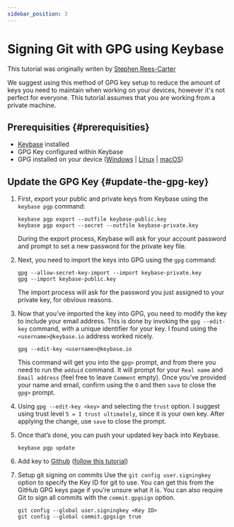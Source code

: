 ```yaml
---
sidebar_position: 3
---
```


# Signing Git with GPG using Keybase

This tutorial was originally writen by [Stephen Rees-Carter](https://stephenreescarter.net/signing-git-commits-with-a-keybase-gpg-key/)

We suggest using this method of GPG key setup to reduce the amount of keys you need to maintain when working on your devices, however it's not perfect for everyone. This tutorial assumes that you are working from a private machine.

## Prerequisities {#prerequisities}

- [Keybase](https://keybase.io/inv/8353caa6be) installed
- GPG Key configured within Keybase
- GPG installed on your device ([Windows](https://www.gpg4win.org/) | [Linux](https://gnupg.org/download/) | [macOS](https://gpgtools.org/))

## Update the GPG Key {#update-the-gpg-key}

1. First, export your public and private keys from Keybase using the `keybase pgp` command:

   ```shell
   keybase pgp export --outfile keybase-public.key
   keybase pgp export --secret --outfile keybase-private.key
   ```

   During the export process, Keybase will ask for your account password and prompt to set a new password for the private key file.

2. Next, you need to import the keys into GPG using the `gpg` command:

   ```shell
   gpg --allow-secret-key-import --import keybase-private.key
   gpg --import keybase-public.key
   ```

   The import process will ask for the password you just assigned to your private key, for obvious reasons.

3. Now that you’ve imported the key into GPG, you need to modify the key to include your email address. This is done by invoking the `gpg --edit-key` command, with a unique identifier for your key. I found using the `<username>@keybase.io` address worked nicely.

   ```shell
   gpg --edit-key <username>@keybase.io
   ```

   This command will get you into the `gpg>` prompt, and from there you need to run the `adduid` command. It will prompt for your `Real name` and `Email address` (feel free to leave `Comment` empty). Once you’ve provided your name and email, confirm using the `O` and then `save` to close the `gpg>` prompt.

4. Using `gpg --edit-key <key>` and selecting the `trust` option. I suggest using trust level `5 = I trust ultimately`, since it is your own key. After applying the change, use `save` to close the prompt.

5. Once that’s done, you can push your updated key back into Keybase.

   ```shell
   keybase pgp update
   ```

6. Add key to [Github](https://github.com) ([follow this tutorial](https://docs.github.com/en/free-pro-team@latest/github/authenticating-to-github/adding-a-new-gpg-key-to-your-github-account))

7. Setup git signing on commits
   Use the `git config user.signingkey` option to specify the Key ID for git to use. You can get this from the GitHub GPG keys page if you’re unsure what it is. You can also require Git to sign all commits with the `commit.gpgsign` option.

   ```shell
   git config --global user.signingkey <Key ID>
   git config --global commit.gpgsign true
   ```
